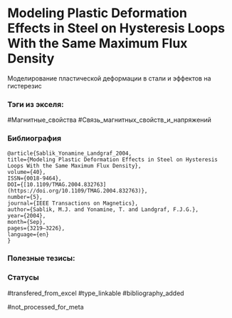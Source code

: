 # Modeling Plastic Deformation Effects in Steel on Hysteresis Loops With the Same Maximum Flux Density

Моделирование пластической деформации в стали и эффектов на гистерезис

### Тэги из экселя:
#Магнитные_свойства 
#Связь_магнитных_свойств_и_напряжений 

### Библиография
```
@article{Sablik_Yonamine_Landgraf_2004,
title={Modeling Plastic Deformation Effects in Steel on Hysteresis Loops With the Same Maximum Flux Density},
volume={40},
ISSN={0018-9464},
DOI={[10.1109/TMAG.2004.832763](https://doi.org/10.1109/TMAG.2004.832763)},
number={5},
journal={IEEE Transactions on Magnetics},
author={Sablik, M.J. and Yonamine, T. and Landgraf, F.J.G.},
year={2004},
month={Sep},
pages={3219–3226},
language={en}
}
```

### Полезные тезисы:

### Статусы
#transfered_from_excel 
#type_linkable
#bibliography_added 

#not_processed_for_meta